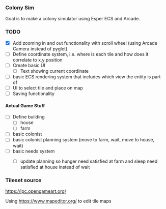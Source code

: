 ### Colony Sim

Goal is to make a colony simulator using Esper ECS and Arcade.


### TODO

- [x] Add zooming in and out functionality with scroll wheel (using Arcade Camera instead of pyglet)
- [ ] Define coordinate system, i.e. where is each tile and how does it correlate to x,y position
- [ ] Create basic UI
    - [ ] Text showing current coordinate
- [ ]  basic ECS rendering system that includes which view the entity is part of
- [ ] UI to select tile and place on map
- [ ] Saving functionality 

#### Actual Game Stuff
- [ ] Define building
    - [ ] house
    - [ ] farm
- [ ] basic colonist
- [ ] basic colonist planning system (move to farm, wait, move to house, wait)
- [ ] basic needs system
    - [ ] update planning so hunger need satisfied at farm and sleep need satisfied at house instead of wait



### Tileset source

https://lpc.opengameart.org/

Using https://www.mapeditor.org/ to edit tile maps
